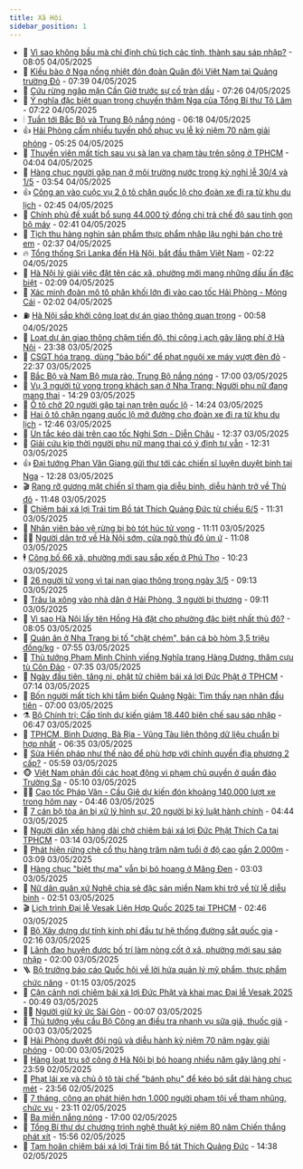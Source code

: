 ```yaml
---
title: Xã Hội
sidebar_position: 1
---
```


<!-- dantri-xa-hoi:START -->
- 🫣 [Vì sao không bầu mà chỉ định chủ tịch các tỉnh, thành sau sáp nhập?](https://dantri.com.vn/xa-hoi/vi-sao-khong-bau-ma-chi-dinh-chu-tich-cac-tinh-thanh-sau-sap-nhap-20250504143921999.htm) - 08:05 04/05/2025
- 💼 [Kiều bào ở Nga nồng nhiệt đón đoàn Quân đội Việt Nam tại Quảng trường Đỏ](https://dantri.com.vn/xa-hoi/kieu-bao-o-nga-nong-nhiet-don-doan-quan-doi-viet-nam-tai-quang-truong-do-20250504134804102.htm) - 07:39 04/05/2025
- 🎊 [Cứu rừng ngập mặn Cần Giờ trước sự cố tràn dầu](https://dantri.com.vn/xa-hoi/cuu-rung-ngap-man-can-gio-truoc-su-co-tran-dau-20250504133210217.htm) - 07:26 04/05/2025
- 🙉 [Ý nghĩa đặc biệt quan trọng chuyến thăm Nga của Tổng Bí thư Tô Lâm](https://dantri.com.vn/xa-hoi/y-nghia-dac-biet-quan-trong-chuyen-tham-nga-cua-tong-bi-thu-to-lam-20250504141310799.htm) - 07:22 04/05/2025
- 🕯 [Tuần tới Bắc Bộ và Trung Bộ nắng nóng](https://dantri.com.vn/xa-hoi/tuan-toi-bac-bo-va-trung-bo-nang-nong-20250504130611957.htm) - 06:18 04/05/2025
- 👍 [Hải Phòng cấm nhiều tuyến phố phục vụ lễ kỷ niệm 70 năm giải phóng](https://dantri.com.vn/xa-hoi/hai-phong-cam-nhieu-tuyen-pho-phuc-vu-le-ky-niem-70-nam-giai-phong-20250504113809869.htm) - 05:25 04/05/2025
- 🤖 [Thuyền viên mất tích sau vụ sà lan va chạm tàu trên sông ở TPHCM](https://dantri.com.vn/xa-hoi/thuyen-vien-mat-tich-sau-vu-sa-lan-va-cham-tau-tren-song-o-tphcm-20250504101309494.htm) - 04:04 04/05/2025
- 🙉 [Hàng chục người gặp nạn ở môi trường nước trong kỳ nghỉ lễ 30/4 và 1/5](https://dantri.com.vn/xa-hoi/hang-chuc-nguoi-gap-nan-o-moi-truong-nuoc-trong-ky-nghi-le-304-va-15-20250504095925807.htm) - 03:54 04/05/2025
- 👍 [Công an vào cuộc vụ 2 ô tô chặn quốc lộ cho đoàn xe đi ra từ khu du lịch](https://dantri.com.vn/xa-hoi/cong-an-vao-cuoc-vu-2-o-to-chan-quoc-lo-cho-doan-xe-di-ra-tu-khu-du-lich-20250504092027119.htm) - 02:45 04/05/2025
- 🗽 [Chính phủ đề xuất bổ sung 44.000 tỷ đồng chi trả chế độ sau tinh gọn bộ máy](https://dantri.com.vn/xa-hoi/chinh-phu-de-xuat-bo-sung-44000-ty-dong-chi-tra-che-do-sau-tinh-gon-bo-may-20250504093803702.htm) - 02:41 04/05/2025
- 🗽 [Tịch thu hàng nghìn sản phẩm thực phẩm nhập lậu nghi bán cho trẻ em](https://dantri.com.vn/xa-hoi/tich-thu-hang-nghin-san-pham-thuc-pham-nhap-lau-nghi-ban-cho-tre-em-20250504092448423.htm) - 02:37 04/05/2025
- 🔥 [Tổng thống Sri Lanka đến Hà Nội, bắt đầu thăm Việt Nam](https://dantri.com.vn/xa-hoi/tong-thong-sri-lanka-den-ha-noi-bat-dau-tham-viet-nam-20250504091107452.htm) - 02:22 04/05/2025
- 🦒 [Hà Nội lý giải việc đặt tên các xã, phường mới mang những dấu ấn đặc biệt](https://dantri.com.vn/xa-hoi/ha-noi-ly-giai-viec-dat-ten-cac-xa-phuong-moi-mang-nhung-dau-an-dac-biet-20250504083617097.htm) - 02:09 04/05/2025
- 🧐 [Xác minh đoàn mô tô phân khối lớn đi vào cao tốc Hải Phòng - Móng Cái](https://dantri.com.vn/xa-hoi/xac-minh-doan-mo-to-phan-khoi-lon-di-vao-cao-toc-hai-phong-mong-cai-20250504083130273.htm) - 02:02 04/05/2025
- ⛽️ [Hà Nội sắp khởi công loạt dự án giao thông quan trọng](https://dantri.com.vn/xa-hoi/ha-noi-sap-khoi-cong-loat-du-an-giao-thong-quan-trong-20250503222143527.htm) - 00:58 04/05/2025
- 🚀 [Loạt dự án giao thông chậm tiến độ, thi công ì ạch gây lãng phí ở Hà Nội](https://dantri.com.vn/xa-hoi/loat-du-an-giao-thong-cham-tien-do-thi-cong-i-ach-gay-lang-phi-o-ha-noi-20250504013128308.htm) - 23:38 03/05/2025
- 🦒 [CSGT hóa trang, dùng &quot;bảo bối&quot; để phạt nguội xe máy vượt đèn đỏ](https://dantri.com.vn/xa-hoi/csgt-hoa-trang-dung-bao-boi-de-phat-nguoi-xe-may-vuot-den-do-20250503205953526.htm) - 22:37 03/05/2025
- 🦅 [Bắc Bộ và Nam Bộ mưa rào, Trung Bộ nắng nóng](https://dantri.com.vn/xa-hoi/bac-bo-va-nam-bo-mua-rao-trung-bo-nang-nong-20250503195443151.htm) - 17:00 03/05/2025
- 🚀 [Vụ 3 người tử vong trong khách sạn ở Nha Trang: Người phụ nữ đang mang thai](https://dantri.com.vn/xa-hoi/vu-3-nguoi-tu-vong-trong-khach-san-o-nha-trang-nguoi-phu-nu-dang-mang-thai-20250503210805733.htm) - 14:29 03/05/2025
- 🦅 [Ô tô chở 20 người gặp tai nạn trên quốc lộ](https://dantri.com.vn/xa-hoi/o-to-cho-20-nguoi-gap-tai-nan-tren-quoc-lo-20250503202529249.htm) - 14:24 03/05/2025
- 🤠 [Hai ô tô chặn ngang quốc lộ mở đường cho đoàn xe đi ra từ khu du lịch](https://dantri.com.vn/xa-hoi/hai-o-to-chan-ngang-quoc-lo-mo-duong-cho-doan-xe-di-ra-tu-khu-du-lich-20250503191444757.htm) - 12:46 03/05/2025
- 💄 [Ùn tắc kéo dài trên cao tốc Nghi Sơn - Diễn Châu](https://dantri.com.vn/xa-hoi/un-tac-keo-dai-tren-cao-toc-nghi-son-dien-chau-20250503184820810.htm) - 12:37 03/05/2025
- 🥷 [Giải cứu kịp thời người phụ nữ mang thai có ý định tự vẫn](https://dantri.com.vn/xa-hoi/giai-cuu-kip-thoi-nguoi-phu-nu-mang-thai-co-y-dinh-tu-van-20250503183126424.htm) - 12:31 03/05/2025
- 👍 [Đại tướng Phan Văn Giang gửi thư tới các chiến sĩ luyện duyệt binh tại Nga](https://dantri.com.vn/xa-hoi/dai-tuong-phan-van-giang-gui-thu-toi-cac-chien-si-luyen-duyet-binh-tai-nga-20250503183623748.htm) - 12:28 03/05/2025
- 🎬 [Rạng rỡ gương mặt chiến sĩ tham gia diễu binh, diễu hành trở về Thủ đô](https://dantri.com.vn/xa-hoi/rang-ro-guong-mat-chien-si-tham-gia-dieu-binh-dieu-hanh-tro-ve-thu-do-20250503171534387.htm) - 11:48 03/05/2025
- 🦒 [Chiêm bái xá lợi Trái tim Bồ tát Thích Quảng Đức từ chiều 6/5](https://dantri.com.vn/xa-hoi/chiem-bai-xa-loi-trai-tim-bo-tat-thich-quang-duc-tu-chieu-65-20250503173923276.htm) - 11:31 03/05/2025
- 🌊 [Nhân viên bảo vệ rừng bị bò tót húc tử vong](https://dantri.com.vn/xa-hoi/nhan-vien-bao-ve-rung-bi-bo-tot-huc-tu-vong-20250503180029266.htm) - 11:11 03/05/2025
- 🧑‍💻 [Người dân trở về Hà Nội sớm, cửa ngõ thủ đô ùn ứ](https://dantri.com.vn/xa-hoi/nguoi-dan-tro-ve-ha-noi-som-cua-ngo-thu-do-un-u-20250503174211556.htm) - 11:08 03/05/2025
- 🕴 [Công bố 66 xã, phường mới sau sắp xếp ở Phú Thọ](https://dantri.com.vn/xa-hoi/cong-bo-66-xa-phuong-moi-sau-sap-xep-o-phu-tho-20250503171108647.htm) - 10:23 03/05/2025
- 🤔 [26 người tử vong vì tai nạn giao thông trong ngày 3/5](https://dantri.com.vn/xa-hoi/26-nguoi-tu-vong-vi-tai-nan-giao-thong-trong-ngay-35-20250503153504307.htm) - 09:13 03/05/2025
- 💄 [Trâu lạ xông vào nhà dân ở Hải Phòng, 3 người bị thương](https://dantri.com.vn/xa-hoi/trau-la-xong-vao-nha-dan-o-hai-phong-3-nguoi-bi-thuong-20250503152841393.htm) - 09:11 03/05/2025
- 🧠 [Vì sao Hà Nội lấy tên Hồng Hà đặt cho phường đặc biệt nhất thủ đô?](https://dantri.com.vn/xa-hoi/vi-sao-ha-noi-lay-ten-hong-ha-dat-cho-phuong-dac-biet-nhat-thu-do-20250503150100627.htm) - 08:05 03/05/2025
- 🦣 [Quán ăn ở Nha Trang bị tố &quot;chặt chém&quot;, bán cá bò hòm 3,5 triệu đồng/kg](https://dantri.com.vn/xa-hoi/quan-an-o-nha-trang-bi-to-chat-chem-ban-ca-bo-hom-35-trieu-dongkg-20250503143437553.htm) - 07:55 03/05/2025
- 💫 [Thủ tướng Phạm Minh Chính viếng Nghĩa trang Hàng Dương, thăm cựu tù Côn Đảo](https://dantri.com.vn/xa-hoi/thu-tuong-pham-minh-chinh-vieng-nghia-trang-hang-duong-tham-cuu-tu-con-dao-20250503140031216.htm) - 07:35 03/05/2025
- 🚀 [Ngày đầu tiên, tăng ni, phật tử chiêm bái xá lợi Đức Phật ở TPHCM](https://dantri.com.vn/xa-hoi/ngay-dau-tien-tang-ni-phat-tu-chiem-bai-xa-loi-duc-phat-o-tphcm-20250503134141792.htm) - 07:14 03/05/2025
- 🤔 [Bốn người mất tích khi tắm biển Quảng Ngãi: Tìm thấy nạn nhân đầu tiên](https://dantri.com.vn/xa-hoi/bon-nguoi-mat-tich-khi-tam-bien-quang-ngai-tim-thay-nan-nhan-dau-tien-20250503150910636.htm) - 07:00 03/05/2025
- ⚗️ [Bộ Chính trị: Cấp tỉnh dự kiến giảm 18.440 biên chế sau sáp nhập](https://dantri.com.vn/xa-hoi/bo-chinh-tri-cap-tinh-du-kien-giam-18440-bien-che-sau-sap-nhap-20250503130334031.htm) - 06:47 03/05/2025
- 🫶 [TPHCM, Bình Dương, Bà Rịa - Vũng Tàu liên thông dữ liệu chuẩn bị hợp nhất](https://dantri.com.vn/xa-hoi/tphcm-binh-duong-ba-ria-vung-tau-lien-thong-du-lieu-chuan-bi-hop-nhat-20250503132844034.htm) - 06:35 03/05/2025
- 🌮 [Sửa Hiến pháp như thế nào để phù hợp với chính quyền địa phương 2 cấp?](https://dantri.com.vn/xa-hoi/sua-hien-phap-nhu-the-nao-de-phu-hop-voi-chinh-quyen-dia-phuong-2-cap-20250503125407994.htm) - 05:59 03/05/2025
- 🐵 [Việt Nam phản đối các hoạt động vi phạm chủ quyền ở quần đảo Trường Sa](https://dantri.com.vn/xa-hoi/viet-nam-phan-doi-cac-hoat-dong-vi-pham-chu-quyen-o-quan-dao-truong-sa-20250503120537746.htm) - 05:10 03/05/2025
- 🧑‍🏫 [Cao tốc Pháp Vân - Cầu Giẽ dự kiến đón khoảng 140.000 lượt xe trong hôm nay](https://dantri.com.vn/xa-hoi/cao-toc-phap-van-cau-gie-du-kien-don-khoang-140000-luot-xe-trong-hom-nay-20250503113603322.htm) - 04:46 03/05/2025
- 💫 [7 cán bộ tòa án bị xử lý hình sự, 20 người bị kỷ luật hành chính](https://dantri.com.vn/xa-hoi/7-can-bo-toa-an-bi-xu-ly-hinh-su-20-nguoi-bi-ky-luat-hanh-chinh-20250503113227046.htm) - 04:44 03/05/2025
- 🦩 [Người dân xếp hàng dài chờ chiêm bái xá lợi Đức Phật Thích Ca tại TPHCM](https://dantri.com.vn/xa-hoi/nguoi-dan-xep-hang-dai-cho-chiem-bai-xa-loi-duc-phat-thich-ca-tai-tphcm-20250503081318159.htm) - 03:14 03/05/2025
- 🦄 [Phát hiện rừng chè cổ thụ hàng trăm năm tuổi ở độ cao gần 2.000m](https://dantri.com.vn/xa-hoi/phat-hien-rung-che-co-thu-hang-tram-nam-tuoi-o-do-cao-gan-2000m-20250503094920319.htm) - 03:09 03/05/2025
- 💂 [Hàng chục &quot;biệt thự ma&quot; vẫn bị bỏ hoang ở Măng Đen](https://dantri.com.vn/xa-hoi/hang-chuc-biet-thu-ma-van-bi-bo-hoang-o-mang-den-20250503090322501.htm) - 03:03 03/05/2025
- 💄 [Nữ dân quân xứ Nghệ chia sẻ đặc sản miền Nam khi trở về từ lễ diễu binh](https://dantri.com.vn/xa-hoi/nu-dan-quan-xu-nghe-chia-se-dac-san-mien-nam-khi-tro-ve-tu-le-dieu-binh-20250503074819249.htm) - 02:51 03/05/2025
- 🎬 [Lịch trình Đại lễ Vesak Liên Hợp Quốc 2025 tại TPHCM](https://dantri.com.vn/xa-hoi/lich-trinh-dai-le-vesak-lien-hop-quoc-2025-tai-tphcm-20250502194938789.htm) - 02:46 03/05/2025
- 👀 [Bộ Xây dựng dự tính kinh phí đầu tư hệ thống đường sắt quốc gia](https://dantri.com.vn/xa-hoi/bo-xay-dung-du-tinh-kinh-phi-dau-tu-he-thong-duong-sat-quoc-gia-20250503085032356.htm) - 02:16 03/05/2025
- 💃 [Lãnh đạo huyện được bố trí làm nòng cốt ở xã, phường mới sau sáp nhập](https://dantri.com.vn/noi-vu/lanh-dao-huyen-duoc-bo-tri-lam-nong-cot-o-xa-phuong-moi-sau-sap-nhap-20250502212849103.htm) - 02:00 03/05/2025
- 🪜 [Bộ trưởng báo cáo Quốc hội về lời hứa quản lý mỹ phẩm, thực phẩm chức năng](https://dantri.com.vn/xa-hoi/bo-truong-bao-cao-quoc-hoi-ve-loi-hua-quan-ly-my-pham-thuc-pham-chuc-nang-20250502210008040.htm) - 01:15 03/05/2025
- 📝 [Cận cảnh nơi chiêm bái xá lợi Đức Phật và khai mạc Đại lễ Vesak 2025](https://dantri.com.vn/xa-hoi/can-canh-noi-chiem-bai-xa-loi-duc-phat-va-khai-mac-dai-le-vesak-2025-20250502230642858.htm) - 00:49 03/05/2025
- 🧑‍💻 [Người giữ ký ức Sài Gòn](https://dantri.com.vn/xa-hoi/nguoi-giu-ky-uc-sai-gon-20250425002915306.htm) - 00:07 03/05/2025
- 👺 [Thủ tướng yêu cầu Bộ Công an điều tra nhanh vụ sữa giả, thuốc giả](https://dantri.com.vn/xa-hoi/thu-tuong-yeu-cau-bo-cong-an-dieu-tra-nhanh-vu-sua-gia-thuoc-gia-20250503065921734.htm) - 00:03 03/05/2025
- 🌮 [Hải Phòng duyệt đội ngũ và diễu hành kỷ niệm 70 năm ngày giải phóng](https://dantri.com.vn/xa-hoi/hai-phong-duyet-doi-ngu-va-dieu-hanh-ky-niem-70-nam-ngay-giai-phong-20250502222355969.htm) - 00:00 03/05/2025
- 🤭 [Hàng loạt trụ sở công ở Hà Nội bị bỏ hoang nhiều năm gây lãng phí](https://dantri.com.vn/xa-hoi/hang-loat-tru-so-cong-o-ha-noi-bi-bo-hoang-nhieu-nam-gay-lang-phi-20250503033143432.htm) - 23:59 02/05/2025
- 💪 [Phạt lái xe và chủ ô tô tải chế &quot;bánh phụ&quot; để kéo bó sắt dài hàng chục mét](https://dantri.com.vn/xa-hoi/phat-lai-xe-va-chu-o-to-tai-che-banh-phu-de-keo-bo-sat-dai-hang-chuc-met-20250503011011356.htm) - 23:56 02/05/2025
- 🧰 [7 tháng, công an phát hiện hơn 1.000 người phạm tội về tham nhũng, chức vụ](https://dantri.com.vn/xa-hoi/7-thang-cong-an-phat-hien-hon-1000-nguoi-pham-toi-ve-tham-nhung-chuc-vu-20250502161327931.htm) - 23:11 02/05/2025
- 🤡 [Ba miền nắng nóng](https://dantri.com.vn/xa-hoi/ba-mien-nang-nong-20250502215636789.htm) - 17:00 02/05/2025
- 🦆 [Tổng Bí thư dự chương trình nghệ thuật kỷ niệm 80 năm Chiến thắng phát xít](https://dantri.com.vn/xa-hoi/tong-bi-thu-du-chuong-trinh-nghe-thuat-ky-niem-80-nam-chien-thang-phat-xit-20250502225504902.htm) - 15:56 02/05/2025
- 🦍 [Tạm hoãn chiêm bái xá lợi Trái tim Bồ tát Thích Quảng Đức](https://dantri.com.vn/xa-hoi/tam-hoan-chiem-bai-xa-loi-trai-tim-bo-tat-thich-quang-duc-20250502211148285.htm) - 14:38 02/05/2025<!-- dantri-xa-hoi:END -->
